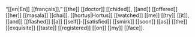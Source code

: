 “[[en|En]] [[français]],” [[the]] [[doctor]] [[chided]], [[and]] [[offered]] [[her]] [[masala]] [[chai]]. [[hortus|Hortus]] [[watched]] [[me]] [[try]] [[it]], [[and]] [[flashed]] [[a]] [[self]]-[[satisfied]] [[smirk]] [[soon]] [[as]] [[the]] [[exquisite]] [[taste]] [[registered]] [[on]] [[my]] [[face]].